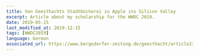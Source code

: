 ```yaml
---
title: Von Geesthachts Stadtbücherei zu Apple ins Silicon Valley
excerpt: Article about my scholarship for the WWDC 2019.
date: 2019-05-25
last_modified_at: 2019-12-15
tags: [WWDC2019]
language: German
associated_url: https://www.bergedorfer-zeitung.de/geesthacht/article223000135/Von-Geesthachts-Stadtbuecherei-zu-Apple-ins-Silicon-Valley.html
---
```

